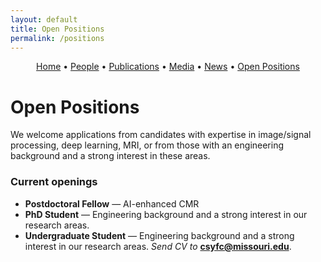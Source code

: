 ```yaml
---
layout: default
title: Open Positions
permalink: /positions
---
```


<!-- Simple nav -->
<p align="center">
  <a href="{{ site.baseurl }}/">Home</a> •
  <a href="{{ site.baseurl }}/people">People</a> •
  <a href="{{ site.baseurl }}/publications">Publications</a> •
  <a href="{{ site.baseurl }}/media">Media</a> •
  <a href="{{ site.baseurl }}/news">News</a> •
  <a href="{{ site.baseurl }}/positions">Open Positions</a>
</p>

# Open Positions

We welcome applications from candidates with expertise in image/signal processing, deep learning, MRI, or from those with an engineering background and a strong interest in these areas.

### Current openings
- **Postdoctoral Fellow** — AI-enhanced CMR
- **PhD Student** —  Engineering background and a strong interest in our research areas.
- **Undergraduate Student** — Engineering background and a strong interest in our research areas.
*Send CV to* **csyfc@missouri.edu**.


